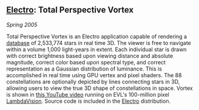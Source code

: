 ## [Electro][]: Total Perspective Vortex

*Spring 2005*

Total Perspective Vortex is an Electro application capable of rendering a [database][] of 2,533,774 stars in real time 3D. The viewer is free to navigate within a volume 1,000 light-years in extent. Each individual star is drawn with correct brightness based upon viewing distance and absolute magnitude, correct color based upon spectral type, and correct representation as a Gaussian distribution of luminance. This is accomplished in real time using GPU vertex and pixel shaders. The 88 constellations are optionally depicted by lines connecting stars in 3D, allowing users to view the true 3D shape of constellations in space. Vortex is shown in [this YouTube video][youtube] running on EVL's 100-million pixel [LambdaVision][]. Source code is included in the [Electro][] distribution.

[electro]:      applications.html#electro
[database]:     http://heasarc.gsfc.nasa.gov/W3Browse/all/hipparcos.html
[youtube]:      http://www.youtube.com/watch?v=u2CXoPq-RJ0
[lambdavision]: http://www.evl.uic.edu/cavern/lambdavision/
